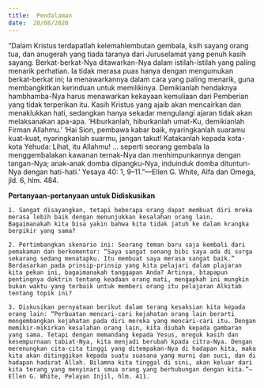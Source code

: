 ```yaml
---
title:  Pendalaman
date:  28/08/2020
---
```


“Dalam Kristus terdapatlah kelemahlembutan gembala, ksih sayang orang tua, dan anugerah yang tiada taranya dari Juruselamat yang penuh kasih sayang. Berkat-berkat-Nya ditawarkan-Nya dalam istilah-istilah yang paling menarik perhatian. Ia tidak merasa puas hanya dengan mengumukan berkat-berkat ini; Ia menawarkannya dalam cara yang paling menarik, guna membangkitkan kerinduan untuk memilikinya. Demikianlah hendaknya hambhamba-Nya harus menawarkan kekayaan kemuliaan dari Pemberian yang tidak terperikan itu. Kasih Kristus yang ajaib akan mencairkan dan menaklukkan hati, sedangkan hanya sekadar mengulangi ajaran tidak akan melaksanakan apa-apa. ‘Hiburkanlah, hiburkanlah umat-Ku, demikianlah Firman Allahmu.’ ‘Hai Sion, pembawa kabar baik, nyaringkanlah suaramu kuat-kuat, nyaringkanlah suarmu, jangan takut! Katakanlah kepada kota-kota Yehuda: Lihat, itu Allahmu! … seperti seorang gembala Ia menggembalakan kawanan ternak-Nya dan menhimpunkannya dengan tangan-Nya; anak-anak domba dipangku-Nya, induinduk domba dituntun-Nya dengan hati-hati.’ Yesaya 40: 1, 9–11.”—Ellen G. White, Alfa dan Omega, jld. 6, hlm. 484.

**Pertanyaan-pertanyaan untuk Didiskusikan**

`1.	Sangat disayangkan, tetapi beberapa orang dapat membuat diri mreka merasa lebih baik dengan menunjukkan kesalahan orang lain. Bagaimanakah kita bisa yakin bahwa kita tidak jatuh ke dalam krangka berpikir yang sama?`

`2.	Pertimbangkan skenario ini: Seorang teman baru saja kembali dari pemakaman dan berkomentar: “Saya sangat senang bibi saya ada di surga sekarang sedang menatapku. Itu membuat saya merasa sangat baik.” Berdasarkan pada prinsip-prinsip yang kita pelajari dalam plajaran kita pekan ini, bagaimanakah tanggapan Anda? Artinya, btapapun pentingnya doktrin tentang keadaan orang mati, mengapkah ini mungkin bukan waktu yang terbaik untuk memberi orang itu pelajaran Alkitab tentang topik ini?`

`3.	Diskusikan pernyataan berikut dalam terang kesaksian kita kepada orang lain: “Perbuatan mencari-cari kejahatan orang lain berarti mengembangkan kejahatan pada diri mereka yang mencari-cari itu. Dengan memikir-mikirkan kesalahan orang lain, kita diubah kepada gambaran yang sama. Tetapi dengan memandang kepada Yesus, mreguk kasih dan kesempurnaan tabiat-Nya, kita menjadi berubah kpada citra-Nya. Dengan merenungkan cita-cita tinggi yang ditempakan-Nya di hadapan kita, maka kita akan ditinggikan kepada suatu suasana yang murni dan suci, dan di hadapan hadirat Allah. Bilamna kita tinggal di sini, akan keluar dari kita terang yang menyinari smua orang yang berhubungan dengan kita.”–Ellen G. White, Pelayan Injil, hlm. 411.`